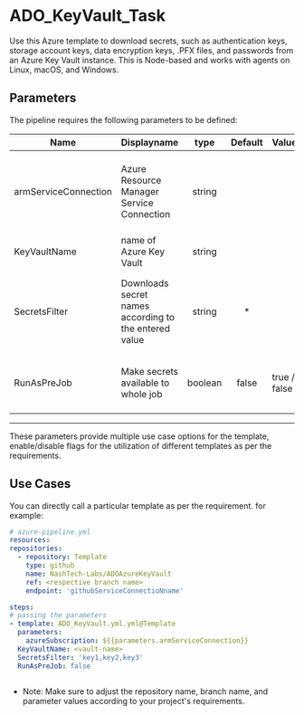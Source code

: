 # ADO_KeyVault_Task

Use this Azure template  to download secrets, such as authentication keys, storage account keys, data encryption keys, .PFX files, and passwords from an Azure Key Vault instance. This is Node-based and works with agents on Linux, macOS, and Windows.

## Parameters

The pipeline requires the following parameters to be defined:

| Name  | Displayname | type | Default | Values | Opional/Required | Comments |
| ------------- | ------------- | :-------------: | :-------------: | ------------- | :-------------: | ------------- |
| armServiceConnection | Azure Resource Manager Service Connection | string |  | | Required |Select the service connection for the Azure subscription containing the Azure Key Vault instance, or create a new connection, Alias: **ConnectedServiceName**|
| KeyVaultName | name of Azure Key Vault | string | | | Required | Key Vault that contains the secrets to download.  |
| SecretsFilter  | Downloads secret names according to the entered value | string | * |  | Required | The value can be the default value to download all secrets from the selected key vault, or a comma-separated list of secret names. |
| RunAsPreJob | Make secrets available to whole job  | boolean | false | true / false | Optional | Runs the task before the job execution begins. Exposes secrets to all tasks in the job, not just tasks that follow this one. |
--------------------------------------------------------------------------------------------------------------------------------------------------

These parameters provide multiple use case options for the template, enable/disable flags for the utilization of different templates as per the requirements.

## Use Cases

You can directly call a particular template as per the requirement. for example:

  ```yaml
  # azure-pipeline.yml
  resources:
  repositories:
    - repository: Template
      type: github
      name: NashTech-Labs/ADOAzureKeyVault
      ref: <respective branch name>
      endpoint: 'githubServiceConnectioNname'

  steps:
  # passing the parameters
  - template: ADO_KeyVault.yml.yml@Template
    parameters:
      azureSubscription: ${{parameters.armServiceConnection}} 
    KeyVaultName: <vault-name>
    SecretsFilter: 'key1,key2,key3'
    RunAsPreJob: false
       
```

* Note: Make sure to adjust the repository name, branch name, and parameter values according to your project's requirements.
